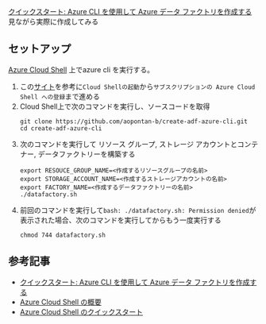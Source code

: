 [クイックスタート: Azure CLI を使用して Azure データ ファクトリを作成する](https://learn.microsoft.com/ja-jp/azure/data-factory/quickstart-create-data-factory-azure-cli) 見ながら実際に作成してみる

## セットアップ
[Azure Cloud Shell](https://learn.microsoft.com/ja-jp/azure/cloud-shell/overview) 上でazure cli を実行する。
1. この[サイト](https://learn.microsoft.com/ja-jp/azure/cloud-shell/quickstart?tabs=azurecli)を参考に`Cloud Shellの起動`から`サブスクリプションの Azure Cloud Shell への登録`まで進める
2. Cloud Shell上で次のコマンドを実行し、ソースコードを取得
    ```
    git clone https://github.com/aopontan-b/create-adf-azure-cli.git
    cd create-adf-azure-cli
    ```
3. 次のコマンドを実行して リソース グループ, ストレージ アカウントとコンテナー, データファクトリーを構築する
   ```
   export RESOUCE_GROUP_NAME=<作成するリソースグループの名前>
   export STORAGE_ACCOUNT_NAME=<作成するストレージアカウントの名前>
   export FACTORY_NAME=<作成するデータファクトリーの名前>
   ./datafactory.sh
   ```
4. 前回のコマンドを実行して`bash: ./datafactory.sh: Permission denied`が表示された場合、次のコマンドを実行してからもう一度実行する
   ```
   chmod 744 datafactory.sh
   ```

## 参考記事
- [クイックスタート: Azure CLI を使用して Azure データ ファクトリを作成する](https://learn.microsoft.com/ja-jp/azure/data-factory/quickstart-create-data-factory-azure-cli)
- [Azure Cloud Shell の概要](https://learn.microsoft.com/ja-jp/azure/cloud-shell/overview)
- [Azure Cloud Shell のクイックスタート](https://learn.microsoft.com/ja-jp/azure/cloud-shell/quickstart?tabs=azurecli)